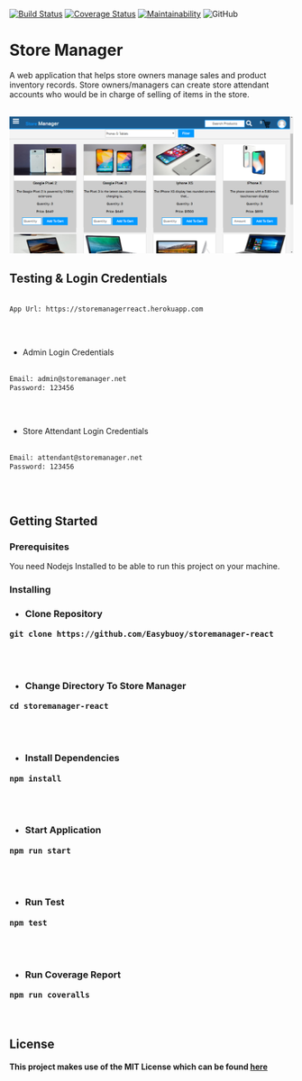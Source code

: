 [![Build Status](https://travis-ci.org/Easybuoy/storemanager-react.svg?branch=develop)](https://travis-ci.org/Easybuoy/storemanager-react)
[![Coverage Status](https://coveralls.io/repos/github/Easybuoy/storemanager-react/badge.svg)](https://coveralls.io/github/Easybuoy/storemanager-react)
[![Maintainability](https://api.codeclimate.com/v1/badges/497f568b883807b4e900/maintainability)](https://codeclimate.com/github/Easybuoy/storemanager-react/maintainability)
![GitHub](https://img.shields.io/github/license/mashape/apistatus.svg)

# Store Manager
A web application that helps store owners manage sales and product inventory records. Store owners/managers can create store attendant accounts who would be in charge of selling of items in the store.

<br>
<img src="client/assets/images/uitemplate.png" />

## Testing & Login Credentials
<pre><code>
App Url: https://storemanagerreact.herokuapp.com
</code> </pre>
<br>

<ul><li>Admin Login Credentials</li></ul>
<pre><code>
Email: admin@storemanager.net
Password: 123456
</code> </pre>
<br>

<ul><li>Store Attendant Login Credentials</li></ul>
<pre><code>
Email: attendant@storemanager.net
Password: 123456
</code> </pre>
<br>

## Getting Started

<h3>Prerequisites</h3>
You need Nodejs Installed to be able to run this project on your machine.

<h3>Installing<h3>
<ul><li>Clone Repository</li></ul>
<pre><code>git clone https://github.com/Easybuoy/storemanager-react</code> </pre>
<br>
<br>

<ul><li>Change Directory To Store Manager</li></ul>
<pre><code>cd storemanager-react</code></pre>
<br>
<br>

<ul><li>Install Dependencies</li></ul>
<pre><code>npm install</code></pre>
<br>
<br>

<ul><li>Start Application</li></ul>
<pre><code>npm run start</code></pre>
<br>
<br>

<ul><li>Run Test</li></ul>
<pre><code>npm test</code></pre>
<br>
<br>

<ul><li>Run Coverage Report</li></ul>
<pre><code>npm run coveralls</code></pre>
<br>

## License
<h4>This project makes use of the MIT License which can be found <a href="https://github.com/Easybuoy/storemanager-react/blob/develop/LICENSE">here</a></h4>